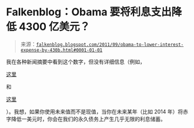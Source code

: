 <!--yml

类别：未分类

日期：2024 年 5 月 12 日 20:45:12

-->

# Falkenblog：Obama 要将利息支出降低 4300 亿美元？

> 来源：[`falkenblog.blogspot.com/2011/09/obama-to-lower-interest-expense-by-430b.html#0001-01-01`](http://falkenblog.blogspot.com/2011/09/obama-to-lower-interest-expense-by-430b.html#0001-01-01)

我在各种新闻摘要中看到这个数字，但没有详细信息（例如，

[这里](http://www.dailyfinance.com/2011/09/19/obama-to-propose-1-5-trillion-in-new-tax-revenue/)

和

[这里](http://content.usatoday.com/communities/theoval/post/2011/09/obama-unveils-3-trillion-plus-debt-cut-plan/1)

）。我想，如果你使用未来值而不是现值，当你在未来某年（比如 2014 年）将赤字降低一美元时，你会在我们的永久债务上产生几乎无限的利息储蓄。
